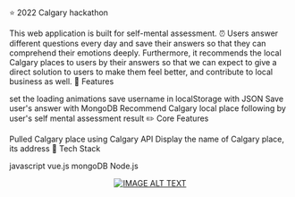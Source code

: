
⭐ 2022 Calgary hackathon

This web application is built for self-mental assessment. ⏰ Users answer different questions every day and save their answers so that they can comprehend their emotions deeply. Furthermore, it recommends the local Calgary places to users by their answers so that we can expect to give a direct solution to users to make them feel better, and contribute to local business as well.
🌱 Features

set the loading animations
save username in localStorage with JSON
Save user's answer with MongoDB
Recommend Calgary local place following by user's self mental assessment result
✏️ Core Features

Pulled Calgary place using Calgary API
Display the name of Calgary place, its address
📌 Tech Stack

javascript
vue.js
mongoDB
Node.js


<div align="center">
  <a href="https://www.youtube.com/watch?v=Brd2TKKk9GM"><img src="[hackathon2022/src/img/mainphoto.png](https://user-images.githubusercontent.com/44494975/192189282-d7879ea3-77c8-4bb8-b0b2-f3ed3a49390e.png)" alt="IMAGE ALT TEXT"></a>
</div>
